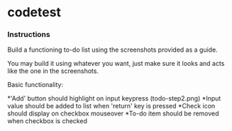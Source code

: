 # codetest

### Instructions

Build a functioning to-do list using the screenshots provided as a guide. 

You may build it using whatever you want, just make sure it looks and acts like the one in the screenshots.

Basic functionality:

*'Add' button should highlight on input keypress (todo-step2.png)
*Input value should be added to list when 'return' key is pressed
*Check icon should display on checkbox mouseover
*To-do item should be removed when checkbox is checked

